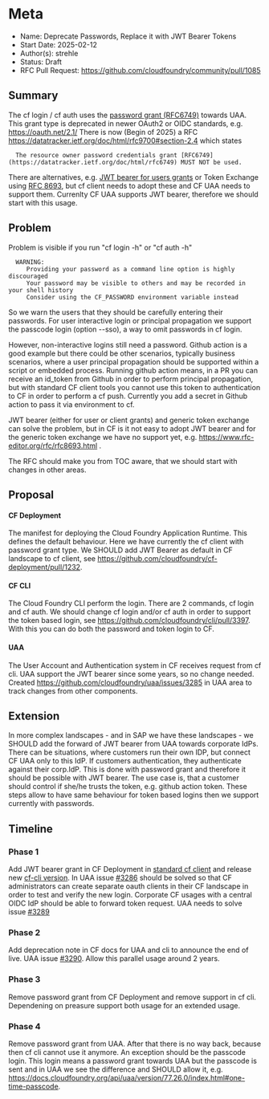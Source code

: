 # Meta
[meta]: #meta
- Name: Deprecate Passwords, Replace it with JWT Bearer Tokens
- Start Date: 2025-02-12
- Author(s): strehle
- Status: Draft 
- RFC Pull Request: https://github.com/cloudfoundry/community/pull/1085


## Summary

The cf login / cf auth uses the [password grant (RFC6749)](https://datatracker.ietf.org/doc/html/rfc6749#section-1.3.3) towards UAA. This grant type is deprecated in newer OAuth2 or OIDC standards, e.g. https://oauth.net/2.1/
There is now (Begin of 2025) a RFC https://datatracker.ietf.org/doc/html/rfc9700#section-2.4 which states


      The resource owner password credentials grant [RFC6749](https://datatracker.ietf.org/doc/html/rfc6749) MUST NOT be used.


There are alternatives, e.g. [JWT bearer for users grants](https://datatracker.ietf.org/doc/html/rfc7523#section-2.1) or Token Exchange using [RFC 8693](https://www.rfc-editor.org/rfc/rfc8693.html), but cf client needs to adopt these and CF UAA needs to support them.
Currenlty CF UAA supports JWT bearer, therefore we should start with this usage.

## Problem

Problem is visible if you run "cf login -h" or "cf auth -h"

      WARNING:
         Providing your password as a command line option is highly discouraged
         Your password may be visible to others and may be recorded in your shell history
         Consider using the CF_PASSWORD environment variable instead

So we warn the users that they should be carefully entering their passwords.
For user interactive login or principal propagation we support the passcode login (option --sso), a way to omit passwords in cf login. 

However, non-interactive logins still need a password. Github action is a good example but there could be other scenarios, typically business scenarios, where a user principal propagation should be supported within a script or embedded process. 
Running github action means, in a PR you can receive an id_token from Github in order to perform principal propagation, but with standard CF client tools you cannot use this token to authentication to CF in order to perform a cf push.
Currently you add a secret in Github action to pass it via environment to cf.

JWT bearer (either for user or client grants) and generic token exchange can solve the problem, but in CF is it not easy to adopt JWT bearer and for the generic token exchange we have no support yet, e.g. https://www.rfc-editor.org/rfc/rfc8693.html .

The RFC should make you from TOC aware, that we should start with changes in other areas. 

## Proposal

#### CF Deployment
The manifest for deploying the Cloud Foundry Application Runtime. This defines the default behaviour. Here we have currently the cf client with
password grant type. We SHOULD add JWT Bearer as default in CF landscape to cf client, see https://github.com/cloudfoundry/cf-deployment/pull/1232.

#### CF CLI 
The Cloud Foundry CLI perform the login. There are 2 commands, cf login and cf auth.
We should change cf login and/or cf auth in order to support the token based login, see https://github.com/cloudfoundry/cli/pull/3397.
With this you can do both the password and token login to CF.

#### UAA 
The User Account and Authentication system in CF receives request from cf cli. UAA support the JWT bearer since some years, so no change needed.
Created https://github.com/cloudfoundry/uaa/issues/3285 in UAA area to track changes from other components.   

## Extension
In more complex landscapes - and in SAP we have these landscapes - we SHOULD add the forward of JWT bearer from UAA towards corporate IdPs. 
There can be situations, where customers run their own IDP, but connect CF UAA only to this IdP. If customers authentication, they authenticate against their corp.IdP. 
This is done with password grant and therefore it should be possible with JWT bearer. The use case is, that a customer should control if she/he trusts the token, e.g. github action token.
These steps allow to have same behaviour for token based logins then we support currently with passwords.

## Timeline

### Phase 1
Add JWT bearer grant in CF Deployment in [standard cf client](https://github.com/cloudfoundry/cf-deployment/pull/1232) and release new [cf-cli version](https://github.com/cloudfoundry/cli/pull/3397).
In UAA issue [#3286](https://github.com/cloudfoundry/uaa/issues/3286) should be solved so that CF administrators can create separate oauth clients in their CF landscape in order to test and verify the new login.
Corporate CF usages with a central OIDC IdP should be able to forward token request. UAA needs to solve issue [#3289](https://github.com/cloudfoundry/uaa/issues/3289)

### Phase 2
Add deprecation note in CF docs for UAA and cli to announce the end of live. UAA issue [#3290](https://github.com/cloudfoundry/uaa/issues/3290).
Allow this parallel usage around 2 years.

### Phase 3
Remove password grant from CF Deployment and remove support in cf cli. Dependening on preasure support both usage for an extended usage.

### Phase 4
Remove password grant from UAA. After that there is no way back, because then cf cli cannot use it anymore. An exception should be the passcode login.
This login means a password grant towards UAA but the passcode is sent and in UAA we see the difference and SHOULD allow it, e.g. https://docs.cloudfoundry.org/api/uaa/version/77.26.0/index.html#one-time-passcode.
